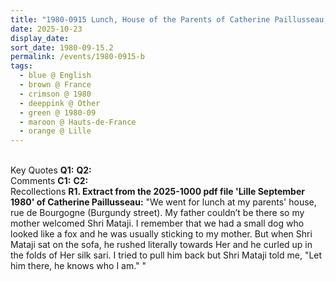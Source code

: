 ```yaml
---
title: "1980-0915 Lunch, House of the Parents of Catherine Paillusseau, Rue de Bourgogne, 59800 Lille, Hauts-de-France, France"
date: 2025-10-23
display_date: 
sort_date: 1980-09-15.2
permalink: /events/1980-0915-b
tags:
  - blue @ English
  - brown @ France
  - crimson @ 1980
  - deeppink @ Other
  - green @ 1980-09
  - maroon @ Hauts-de-France
  - orange @ Lille
---
```


<br>

<wave-list>
  <list-title color="DarkSeaGreen" width="55">Key Quotes</list-title>
  <list-item color="BlanchedAlmond" width="280"><b>Q1:</b> <i></i></list-item>
  <list-item color="Lavender" width="280"><b>Q2:</b> <i></i></list-item>
</wave-list>

<br>

<wave-list>
  <list-title color="DarkSeaGreen" width="55">Comments</list-title>
  <list-item color="BlanchedAlmond" width="280"><b>C1:</b> <i></i></list-item>
  <list-item color="Lavender" width="280"><b>C2:</b> <i></i></list-item>
</wave-list>

<br>

<wave-list>
  <list-title color="DarkSeaGreen" width="65"> Recollections</list-title>
  <list-item color="BlanchedAlmond"  width="280"><b>R1. Extract from the 2025-1000 pdf file 'Lille September 1980' of Catherine Paillusseau:</b> "We went for lunch at my parents' house, rue de Bourgogne (Burgundy street). My father couldn’t be there so my mother welcomed Shri Mataji. I remember that we had a small dog who looked like a fox and he was usually sticking to my mother. But when Shri Mataji sat on the sofa, he rushed literally towards Her and he curled up in the folds of Her silk sari. I tried to pull him back but Shri Mataji told me, "Let him there, he knows who I am." "</list-item>
</wave-list>